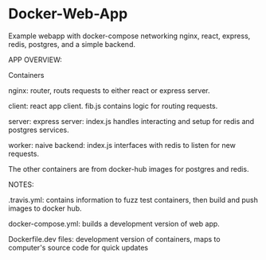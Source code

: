 # Docker-Web-App
Example webapp with docker-compose networking nginx, react, express, redis, postgres, and a simple backend.

APP OVERVIEW:

Containers

nginx: router, routs requests to either react or express server.

client: react app client.  fib.js contains logic for routing requests.

server: express server:  index.js handles interacting and setup for redis and postgres services.

worker: naive backend: index.js interfaces with redis to listen for new requests.

The other containers are from docker-hub images for postgres and redis.

NOTES:

.travis.yml: contains information to fuzz test containers, then build and push images to docker hub.

docker-compose.yml: builds a development version of web app.

Dockerfile.dev files: development version of containers, maps to computer's source code for quick updates
